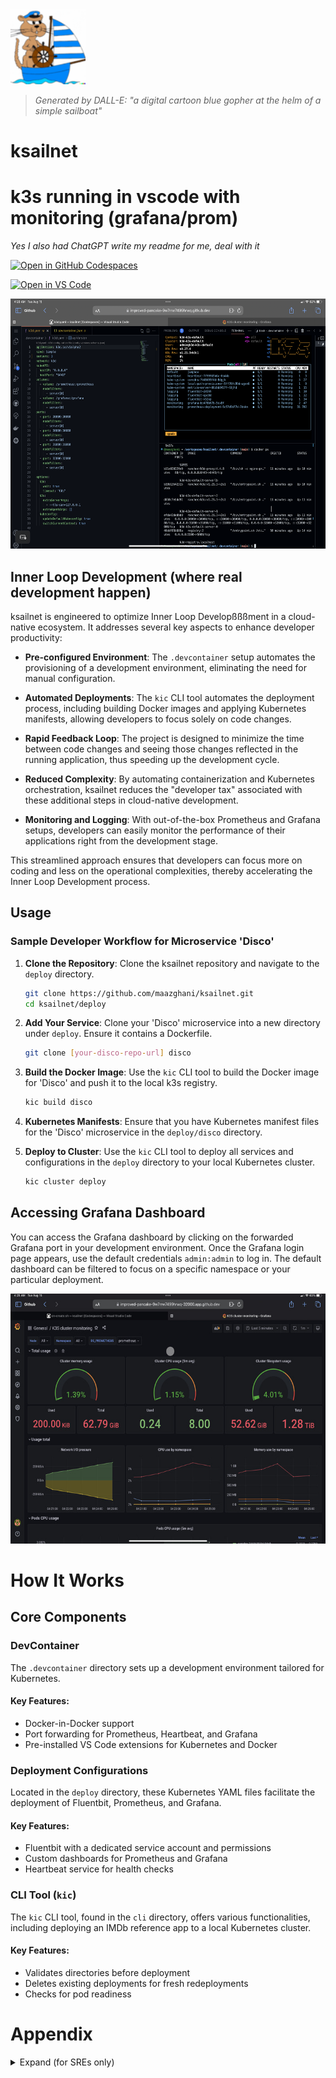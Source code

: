 <html>
<img src="ksailnet.png" width="120" height="120"/>
</html>

> _Generated by DALL-E: "a digital cartoon blue gopher at the helm of a simple sailboat"_



# ksailnet
# k3s running in vscode with monitoring (grafana/prom) 

_Yes I also had ChatGPT write my readme for me, deal with it_

[![Open in GitHub Codespaces](https://github.com/codespaces/badge.svg)](https://codespaces.new/maazghani/ksailnet)

[![Open in VS Code](https://img.shields.io/badge/Open%20in-VS%20Code-blue?logo=visual-studio-code)](vscode://vscode.git/clone?url=https://github.com/maazghani/ksailnet)

<html>
<img src="screen-2.jpeg" width="600" height="400"/>
</html>

## Inner Loop Development (where real development happen)


ksailnet is engineered to optimize Inner Loop Developßßßment in a cloud-native ecosystem. It addresses several key aspects to enhance developer productivity:

- **Pre-configured Environment**: The `.devcontainer` setup automates the provisioning of a development environment, eliminating the need for manual configuration.

- **Automated Deployments**: The `kic` CLI tool automates the deployment process, including building Docker images and applying Kubernetes manifests, allowing developers to focus solely on code changes.

- **Rapid Feedback Loop**: The project is designed to minimize the time between code changes and seeing those changes reflected in the running application, thus speeding up the development cycle.

- **Reduced Complexity**: By automating containerization and Kubernetes orchestration, ksailnet reduces the "developer tax" associated with these additional steps in cloud-native development.

- **Monitoring and Logging**: With out-of-the-box Prometheus and Grafana setups, developers can easily monitor the performance of their applications right from the development stage.

This streamlined approach ensures that developers can focus more on coding and less on the operational complexities, thereby accelerating the Inner Loop Development process.

## Usage

### Sample Developer Workflow for Microservice 'Disco'

1. **Clone the Repository**: Clone the ksailnet repository and navigate to the `deploy` directory.

    ```bash
    git clone https://github.com/maazghani/ksailnet.git
    cd ksailnet/deploy
    ```

2. **Add Your Service**: Clone your 'Disco' microservice into a new directory under `deploy`. Ensure it contains a Dockerfile.

    ```bash
    git clone [your-disco-repo-url] disco
    ```

3. **Build the Docker Image**: Use the `kic` CLI tool to build the Docker image for 'Disco' and push it to the local k3s registry.

    ```bash
    kic build disco
    ```

4. **Kubernetes Manifests**: Ensure that you have Kubernetes manifest files for the 'Disco' microservice in the `deploy/disco` directory.

5. **Deploy to Cluster**: Use the `kic` CLI tool to deploy all services and configurations in the `deploy` directory to your local Kubernetes cluster.

    ```bash
    kic cluster deploy
    ```

## Accessing Grafana Dashboard

You can access the Grafana dashboard by clicking on the forwarded Grafana port in your development environment. Once the Grafana login page appears, use the default credentials `admin:admin` to log in. The default dashboard can be filtered to focus on a specific namespace or your particular deployment.
<html>
<img src="screen-1.jpeg" width="600" height="400"/>
</html>





# How It Works

## Core Components

### DevContainer

The `.devcontainer` directory sets up a development environment tailored for Kubernetes.

#### Key Features:
- Docker-in-Docker support
- Port forwarding for Prometheus, Heartbeat, and Grafana
- Pre-installed VS Code extensions for Kubernetes and Docker

### Deployment Configurations

Located in the `deploy` directory, these Kubernetes YAML files facilitate the deployment of Fluentbit, Prometheus, and Grafana.

#### Key Features:
- Fluentbit with a dedicated service account and permissions
- Custom dashboards for Prometheus and Grafana
- Heartbeat service for health checks

### CLI Tool (`kic`)

The `kic` CLI tool, found in the `cli` directory, offers various functionalities, including deploying an IMDb reference app to a local Kubernetes cluster.

#### Key Features:
- Validates directories before deployment
- Deletes existing deployments for fresh redeployments
- Checks for pod readiness




# Appendix
<details>
  <summary>Expand (for SREs only)</summary>
  
### A: Alternate Use Cases

The ksailnet project is not limited to simplifying Inner Loop Development; it also offers capabilities for more advanced Kubernetes configurations. One such use case is the development of `PodTopologyConstraints` and `PodDisruptionBudgets` for complex infrastructure like Kafka.

- **Creating k3d Nodes with Agents**: Using the `kic` CLI tool, you can easily create k3d nodes with agents that have specific topology labels. This enables you to simulate different zones or regions in a local development environment.

- **Developing PodTopologyConstraints**: With these labeled nodes, you can develop and test `PodTopologyConstraints` to ensure that your Kafka brokers are distributed across different zones for high availability.

- **Implementing PodDisruptionBudgets**: This setup also allows you to implement and test `PodDisruptionBudgets`, ensuring that a minimum number of Kafka brokers are available during voluntary disruptions like maintenance.

- **Benefit**: The ability to develop and test these advanced configurations locally speeds up the development cycle and ensures a more robust production deployment.

### B: Jupyter Notebooks

Jupyter Notebooks are interactive web documents that contain both code cells and Markdown text. They are widely used for data analysis, machine learning, and tutorials.

- **Interactive Demonstrations**: You can create Jupyter Notebooks with code cells that execute bash commands. This enables you to create interactive tutorials or demonstrations.

- **Creating k3d and Kafka Clusters**: For instance, a notebook could contain code cells that use `kic` to create a k3d cluster and then deploy a Kafka cluster on it.

- **Kafka Operations**: Subsequent code cells could run Kafka scripts to create topics, produce messages, and consume from topics.

- **Testing Resiliency**: Finally, you could demonstrate the resiliency of your Kafka cluster by using `PodTopologyConstraints`. Code cells could simulate zone failures by draining or deleting nodes, allowing you to observe how well your Kafka cluster handles these disruptions.

This approach offers a hands-on way to understand and demonstrate complex Kubernetes configurations and their behavior under different conditions.

</detail>

##
## k9s + zsh + vscode

